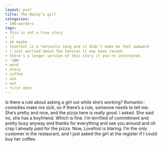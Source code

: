 ```yaml
---
layout: post
title: The Waldy's girl
categories:
- 100-worders
tags:
- this is not a true story
- ;)
- ok maybe
- lovefool is a fantastic song and it didn't make me feel awkward
- i just worried about the tension it may have caused
- there's a longer version of this story if you're interested.
- '100'
- word
- story
- coffee
- ask
- out
- first date
---
```

Is there a rule about asking a girl out while she’s working? Romantic-comedies make me sick, so if there’s a rule, someone needs to tell me.
She’s pretty and nice, and the pizza here is really good. I asked.
She said no, she has a boyfriend. Which is fine. I’m terrified of commitment and pretty busy anyway and thanks for everything and see you around and oh crap I already paid for the pizza.
Now, Lovefool is blaring. I’m the only customer in the restaurant, and I just asked the girl at the register if I could buy her coffee.
